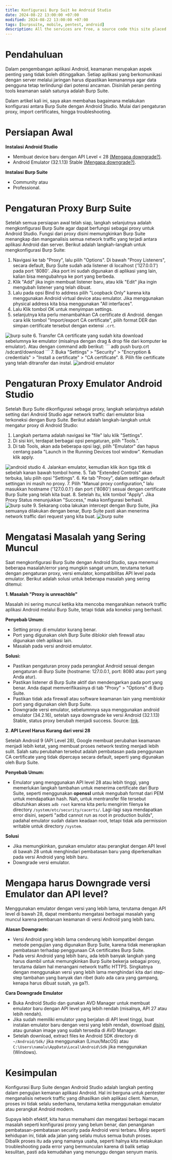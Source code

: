 ```yaml
---
title: Konfigurasi Burp Suit ke Android Studio
date: 2024-08-22 13:00:00 +07:00
modified: 2024-08-22 13:00:00 +07:00
tags: [burpsuite, mobile, pentest, android]
description: All the services are free, a source code this site placed on github repository and intergration with netlify service, another service that you can use is github page for hosting your own static site.
---
```


# Pendahuluan

Dalam pengembangan aplikasi Android, keamanan merupakan aspek penting yang tidak boleh ditinggalkan. Setiap aplikasi yang berkomunikasi dengan server melalui jaringan harus dipastikan kemanannya agar data pengguna tetap terlindungi dari potensi ancaman. Disinilah peran penting tools keamanan salah satunya adalah Burp Suite.

Dalam artikel kali ini, saya akan membahas bagaimana melakukan konfigurasi antara Burp Suite dengan Android Studio. Mulai dari pengaturan proxy, import certificates, hingga troubleshooting.

# Persiapan Awal

**Instalasi Android Studio**
- Membuat device baru dengan API Level < 28 [(Mengapa downgrade?)](#mengapa-harus-downgrade-emulator).
- Android Emulator (32.1.13) Stable [(Mengapa downgrade?)](#mengapa-harus-downgrade-emulator).

**Instalasi Burp Suite**
- Community atau
- Professional.

# Pengaturan Proxy Burp Suite

Setelah semua persiapan awal telah siap, langkah selanjutnya adalah mengkonfigurasi Burp Suite agar dapat berfungsi sebagai proxy untuk Android Studio. Fungsi dari proxy disini memungkinkan Burp Suite menangkap dan manganalisis semua network traffic yang terjadi antara aplikasi Android dan server. Berikut adalah langkah-langkah untuk mengkonfigurasi Burp Suite:
1. Navigasi ke tab "Proxy", lalu pilih "Options". Di bawah "Proxy Listeners", secara default, Burp Suite sudah ada listener di localhost ('127.0.0.1') pada port '8080'. Jika port ini sudah digunakan di aplikasi yang lain, kalian bisa mengubahnya ke port yang berbeda.
2. Klik "Add" jika ingin membuat listener baru, atau klik "Edit" jika ingin mengubah listener yang telah dibuat.
3. Lalu pada opsi Bind to address pilih "Loopback Only" karena kita menggunakan Android virtual device atau emulator. Jika menggunakan physical address kita bisa menggunakan "All interfaces". 
4. Lalu Klik tombol OK untuk menyimpan settings.
5. selanjutnya kita perlu menambahkan CA certificate di Android. dengan cara klik tombol "Import/export CA certificate", pilih format DER dan simpan certificate tersebut dengan extensi `.crt`.
<img src="/assets/blog-images/konfigurasi-burpsuite-ke-android-studio/img1.png" alt="burp suite">
6. Transfer CA certificate yang sudah kita download sebelumnya ke emulator (misalnya dengan drag & drop file dari komputer ke emulator). Atau dengan command adb berikut:
```
adb push burp.crt /sdcard/download
```
7. Buka "Settings" > "Security" > "Encryption & credentials" > "Install a certificate" > "CA certificate". 
8. Pilih file certificate yang telah ditransfer dan instal.
<img src="/assets/blog-images/konfigurasi-burpsuite-ke-android-studio/gif4.gif" alt="android emulator">

# Pengaturan Proxy Emulator Android Studio

Setelah Burp Suite dikonfigurasi sebagai proxy, langkah selanjutnya adalah setting dari Android Studio agar network traffic dari emulator bisa terkoneksi dengan Burp Suite. Berikut adalah langkah-langkah untuk mengatur proxy di Android Studio:
1. Langkah pertama adalah navigasi ke "file" lalu klik "Settings".
2. Di sisi kiri, terdapat berbagai opsi pengaturan, pilih "Tools.".
3. Di tab Tools, akan ada beberapa opsi lagi, pilih "Emulator" dan hapus centang pada "Launch in the Running Devices tool window". Kemudian klik apply.
<img src="/assets/blog-images/konfigurasi-burpsuite-ke-android-studio/img2.png" alt="android studio">
4. Jalankan emulator, kemudian klik ikon tiga titik di sebelah kanan bawah tombol home. 
5. Tab "Extended Controls" akan terbuka, lalu pilih opsi "Settings".
6. Ke tab "Proxy", dalam settingan default settingan ini masih no proxy.
7. Pilih "Manual proxy configuration," lalu masukkan hostname ('127.0.0.1') dan port ('8080') sesuai dengan certificate Burp Suite yang telah kita buat.
8. Setelah itu, klik tombol "Apply". Jika Proxy Status menunjukkan "Success," maka konfigurasi berhasil. 
<img src="/assets/blog-images/konfigurasi-burpsuite-ke-android-studio/img3.png" alt="burp suite">
9. Sekarang coba lakukan intercept dengan Burp Suite, jika semuanya dilakukan dengan benar, Burp Suite pasti akan menerima network traffic dari request yang kita buat.
<img src="/assets/blog-images/konfigurasi-burpsuite-ke-android-studio/img5.png" alt="burp suite">

# Mengatasi Masalah yang Sering Muncul

Saat mengkonfigurasi Burp Suite dengan Android Studio, saya menemui beberapa masalah/error yang mungkin sangat umum, terutama terkait dengan pengaturan proxy, versi emulator, kompatibilitas API level pada emulator. Berikut adalah solusi untuk beberapa masalah yang sering ditemui:

**1. Masalah "Proxy is unreachble"**

Masalah ini sering muncul ketika kita mencoba mengarahkan network traffic aplikasi Android melalui Burp Suite, tetapi tidak ada koneksi yang berhasil.

**Penyebab Umum:**
- Setting proxy di emulator kurang benar.
- Port yang digunakan oleh Burp Suite diblokir oleh firewall atau digunakan oleh aplikasi lain.
- Masalah pada versi android emulator.

**Solusi:**
- Pastikan pengaturan proxy pada perangkat Android sesuai dengan pengaturan di Burp Suite (hostname: 127.0.0.1, port: 8080 atau port yang Anda atur).
- Pastikan listener di Burp Suite aktif dan mendengarkan pada port yang benar. Anda dapat memverifikasinya di tab "Proxy" > "Options" di Burp Suite.
- Pastikan tidak ada firewall atau software keamanan lain yang memblokir port yang digunakan oleh Burp Suite.
- Downgrade versi emulator, sebelumnnya saya menggunakan android emulator (34.2.16), setelah saya downgrade ke versi Android (32.1.13) Stable, status proxy berubah menjadi success. Source: [link](https://stackoverflow.com/questions/77878300/android-emulator-proxy-is-unreachable).


**2. API Level Harus Kurang dari versi 28**

Setelah Android 9 (API Level 28), Google membuat perubahan keamanan menjadi lebih ketat, yang membuat proses network testing menjadi lebih sulit. Salah satu perubahan tersebut adalah pembatasan pada penggunaan CA certificate yang tidak dipercaya secara default, seperti yang digunakan oleh Burp Suite.

**Penyebab Umum:**
- Emulator yang menggunakan API level 28 atau lebih tinggi, yang memerlukan langkah tambahan untuk menerima certificate dari Burp Suite, seperti menggunakan **openssl** untuk mengubah format dari PEM untuk mendapatkan hash. Nah, untuk mentransfer file tersebut dibutuhkan akses `adb root` karena kita perlu mengirim filenya ke directory `/system/etc/security/cacerts/`. Lagi-lagi saya mendapatkan error disini, seperti "adbd cannot run as root in production builds", padahal emulator sudah dalam keadaan root, tetapi tidak ada permission writable untuk directory `/system`.

**Solusi**
- Jika memungkinkan, gunakan emulator atau perangkat dengan API level di bawah 28 untuk menghindari pembatasan baru yang diperkenalkan pada versi Android yang lebih baru.
- Downgrade versi emulator.

# Mengapa harus Downgrade versi Emulator dan API level?
Menggunakan emulator dengan versi yang lebih lama, terutama dengan API level di bawah 28, dapat membantu mengatasi berbagai masalah yang muncul karena pembaruan keamanan di versi Android yang lebih baru.

**Alasan Downgrade:**
- Versi Android yang lebih lama cenderung lebih kompatibel dengan metode pengujian yang digunakan Burp Suite, karena tidak menerapkan pembatasan terhadap penggunaan CA certificates Burp Suite.
- Pada versi Android yang lebih baru, ada lebih banyak langkah yang harus diambil untuk memungkinkan Burp Suite bekerja sebagai proxy, terutama dalam hal menangani network traffic HTTPS. Singkatnya dengan menggunakan versi yang lebih lama menghindari kita dari step-step tambahan yang banyak dan ribet (kalo ada cara yang gampang, kenapa harus dibuat susah, ya ga?).

**Cara Downgrade Emulator**
- Buka Android Studio dan gunakan AVD Manager untuk membuat emulator baru dengan API level yang lebih rendah (misalnya, API 27 atau lebih rendah).
- Jika sudah memiliki emulator yang berjalan di API level tinggi, buat instalan emulator baru dengan versi yang lebih rendah, download [disini](https://developer.android.com/studio/emulator_archive), atau gunakan image yang sudah tersedia di AVD Manager. 
- Setelah download, extract files ke Android SDK directory di `~/Android/Sdk/` jika menggunakan (Linux/MacOS) atau `C:\Users\namalu\AppData\Local\Android\Sdk` jika menggunakan (Windows).

# Kesimpulan

Konfigurasi Burp Suite dengan Android Studio adalah langkah penting dalam pengujian kemanan aplikasi Android. Hal ini berguna untuk pentester menganalisis network traffic yang dihasilkan oleh aplikasi client. Namun, proses ini tidak selalu sederhana, terutama ketika menggunakan emulator atau perangkat Android modern.

Supaya lebih efektif, kita harus memahami dan mengatasi berbagai macam masalah seperti konfigurasi proxy yang belum benar, dan penanganan pembatasan-pembatasan security pada Android versi terbaru. Mirip seperti kehidupan ini, tidak ada jalan yang selalu mulus semua butuh proses. Dibalik proses itu ada yang namanya usaha, seperti halnya kita melakukan troubleshooting pada error yang bermunculan karena di balik setiap kesulitan, pasti ada kemudahan yang menunggu dengan senyum manis. 




